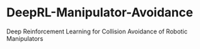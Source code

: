 # DeepRL-Manipulator-Avoidance
Deep Reinforcement Learning for Collision Avoidance of Robotic Manipulators

